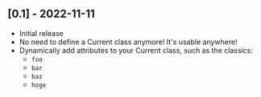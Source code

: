 ## [0.1] - 2022-11-11
- Initial release
- No need to define a Current class anymore! It's usable anywhere! 
- Dynamically add attributes to your Current class, such as the classics:
  - `foo`
  - `bar`
  - `baz`
  - `hoge`